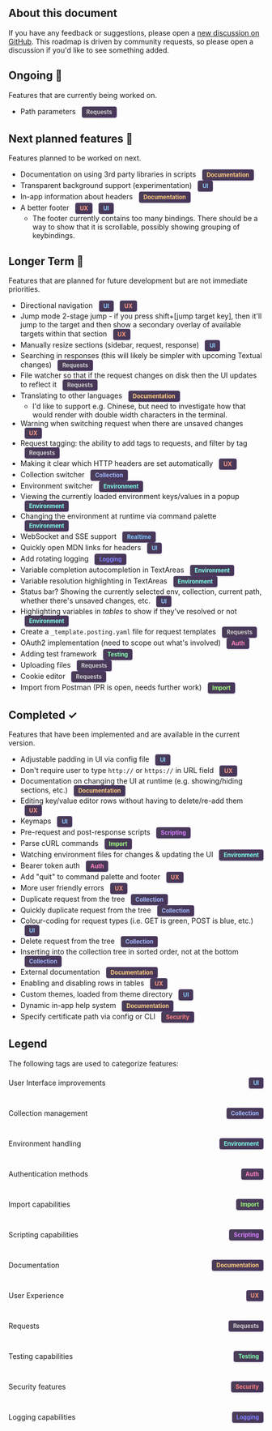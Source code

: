 ## About this document

If you have any feedback or suggestions, please open a [new discussion on GitHub](https://github.com/darrenburns/posting/discussions/). This roadmap is driven by community requests, so please open a discussion if you'd like to see something added.

<style>
.tag {
  display: inline-block;
  padding: 3px 8px;
  border-radius: 4px;
  font-weight: bold;
  font-size: 0.8em;
  margin-left: 8px;
  box-shadow: 0 1px 3px rgba(0, 0, 0, 0.2);
  background: linear-gradient(135deg, rgba(30, 15, 45, 0.8), rgba(50, 30, 70, 0.9));
  border: 1px solid rgba(100, 70, 150, 0.4);
}
.ui { color: #88ccff; }
.collection { color: #a0b8ff; }
.environment { color: #80ffee; }
.variables { color: #eeff80; }
.auth { color: #ff80bf; }
.import { color: #a0ff80; }
.scripting { color: #d580ff; }
.documentation { color: #ffcc80; }
.ux { color: #ff9980; }
.requests { color: #cccccc; }
.realtime { color: #80c8ff; }
.testing { color: #80ffb0; }
.cookies { color: #ffaa80; }
.security { color: #ff8080; }
.logging { color: #8080ff; }
.legend-item {
  display: flex;
  align-items: center;
  justify-content: space-between;
  padding: 4px 0;
  white-space: nowrap;
}
.legend-item div {
  margin-right: 20px;
}
.legend-item span.tag {
  flex-shrink: 0;
}
</style>

## Ongoing 🔄

Features that are currently being worked on.

- Path parameters <span class="tag requests">Requests</span>

## Next planned features 🚀

Features planned to be worked on next.

- Documentation on using 3rd party libraries in scripts <span class="tag documentation">Documentation</span>
- Transparent background support (experimentation) <span class="tag ui">UI</span>
- In-app information about headers <span class="tag documentation">Documentation</span>
- A better footer <span class="tag ux">UX</span> <span class="tag ui">UI</span>
  - The footer currently contains too many bindings. There should be a way to show that it is scrollable, possibly showing grouping of keybindings.

## Longer Term 🔮

Features that are planned for future development but are not immediate priorities.

- Directional navigation <span class="tag ui">UI</span> <span class="tag ux">UX</span>
- Jump mode 2-stage jump - if you press shift+[jump target key], then it'll jump to the target and then show a secondary overlay of available targets within that section <span class="tag ux">UX</span>
- Manually resize sections (sidebar, request, response) <span class="tag ui">UI</span>
- Searching in responses (this will likely be simpler with upcoming Textual changes) <span class="tag requests">Requests</span>
- File watcher so that if the request changes on disk then the UI updates to reflect it <span class="tag requests">Requests</span>
- Translating to other languages <span class="tag documentation">Documentation</span>
    - I'd like to support e.g. Chinese, but need to investigate how that would render with double width characters in the terminal.
- Warning when switching request when there are unsaved changes <span class="tag ux">UX</span>
- Request tagging: the ability to add tags to requests, and filter by tag <span class="tag requests">Requests</span>
- Making it clear which HTTP headers are set automatically <span class="tag ux">UX</span>
- Collection switcher <span class="tag collection">Collection</span>
- Environment switcher <span class="tag environment">Environment</span>
- Viewing the currently loaded environment keys/values in a popup <span class="tag environment">Environment</span>
- Changing the environment at runtime via command palette <span class="tag environment">Environment</span>
- WebSocket and SSE support <span class="tag realtime">Realtime</span>
- Quickly open MDN links for headers <span class="tag ui">UI</span>
- Add rotating logging <span class="tag logging">Logging</span>
- Variable completion autocompletion in TextAreas <span class="tag environment">Environment</span>
- Variable resolution highlighting in TextAreas <span class="tag environment">Environment</span>
- Status bar? Showing the currently selected env, collection, current path, whether there's unsaved changes, etc. <span class="tag ui">UI</span>
- Highlighting variables in *tables* to show if they've resolved or not <span class="tag environment">Environment</span>
- Create a `_template.posting.yaml` file for request templates <span class="tag requests">Requests</span>
- OAuth2 implementation (need to scope out what's involved) <span class="tag auth">Auth</span>
- Adding test framework <span class="tag testing">Testing</span>
- Uploading files <span class="tag requests">Requests</span>
- Cookie editor <span class="tag requests">Requests</span>
- Import from Postman (PR is open, needs further work) <span class="tag import">Import</span>

## Completed ✓

Features that have been implemented and are available in the current version.

- Adjustable padding in UI via config file <span class="tag ui">UI</span>
- Don't require user to type `http://` or `https://` in URL field <span class="tag ux">UX</span>
- Documentation on changing the UI at runtime (e.g. showing/hiding sections, etc.) <span class="tag documentation">Documentation</span>
- Editing key/value editor rows without having to delete/re-add them <span class="tag ux">UX</span>
- Keymaps <span class="tag ui">UI</span>
- Pre-request and post-response scripts <span class="tag scripting">Scripting</span>
- Parse cURL commands <span class="tag import">Import</span>
- Watching environment files for changes & updating the UI <span class="tag environment">Environment</span>
- Bearer token auth <span class="tag auth">Auth</span>
- Add "quit" to command palette and footer <span class="tag ux">UX</span>
- More user friendly errors <span class="tag ux">UX</span>
- Duplicate request from the tree <span class="tag collection">Collection</span>
- Quickly duplicate request from the tree <span class="tag collection">Collection</span>
- Colour-coding for request types (i.e. GET is green, POST is blue, etc.) <span class="tag ui">UI</span>
- Delete request from the tree <span class="tag collection">Collection</span>
- Inserting into the collection tree in sorted order, not at the bottom <span class="tag collection">Collection</span>
- External documentation <span class="tag documentation">Documentation</span>
- Enabling and disabling rows in tables <span class="tag ux">UX</span>
- Custom themes, loaded from theme directory <span class="tag ui">UI</span>
- Dynamic in-app help system <span class="tag documentation">Documentation</span>
- Specify certificate path via config or CLI <span class="tag security">Security</span>


## Legend

The following tags are used to categorize features:

<div style="display: grid; grid-template-columns: repeat(auto-fill, minmax(300px, 1fr)); gap: 30px; margin-top: 15px;">
  <div class="legend-item"><div>User Interface improvements</div> <span class="tag ui">UI</span></div>
  <div class="legend-item"><div>Collection management</div> <span class="tag collection">Collection</span></div>
  <div class="legend-item"><div>Environment handling</div> <span class="tag environment">Environment</span></div>
  <div class="legend-item"><div>Authentication methods</div> <span class="tag auth">Auth</span></div>
  <div class="legend-item"><div>Import capabilities</div> <span class="tag import">Import</span></div>
  <div class="legend-item"><div>Scripting capabilities</div> <span class="tag scripting">Scripting</span></div>
  <div class="legend-item"><div>Documentation</div> <span class="tag documentation">Documentation</span></div>
  <div class="legend-item"><div>User Experience</div> <span class="tag ux">UX</span></div>
  <div class="legend-item"><div>Requests</div> <span class="tag requests">Requests</span></div>
  <div class="legend-item"><div>Testing capabilities</div> <span class="tag testing">Testing</span></div>
  <div class="legend-item"><div>Security features</div> <span class="tag security">Security</span></div>
  <div class="legend-item"><div>Logging capabilities</div> <span class="tag logging">Logging</span></div>
</div>